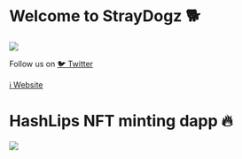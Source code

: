 # Welcome to StrayDogz 🐕

![](https://github.com/straydogzwtf/website/blob/main/logo.png)

Follow us on 
[🐦 Twitter](https://twitter.com/straydogzwtf)

[ℹ️ Website](https://straydogz.wtf)

# HashLips NFT minting dapp 🔥

![](https://github.com/straydogzwtf/website/blob/main/banner.png)
